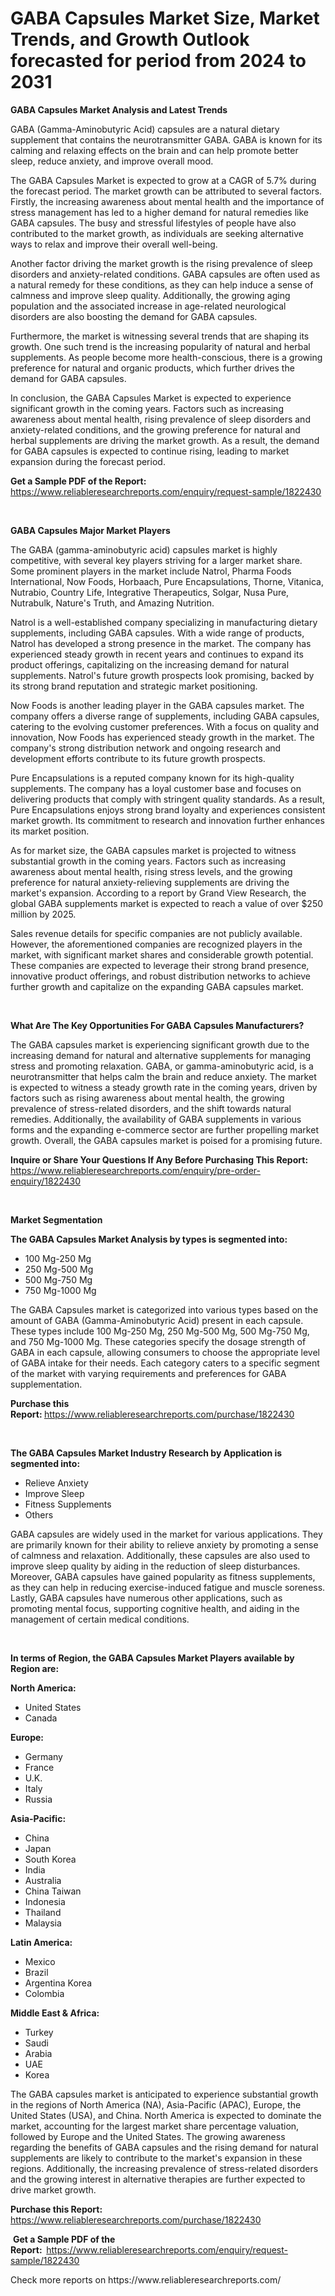 <p><h1>GABA Capsules Market Size, Market Trends, and Growth Outlook forecasted for period from 2024 to 2031</h1></p><p><strong>GABA Capsules Market Analysis and Latest Trends</strong></p>
<p><p>GABA (Gamma-Aminobutyric Acid) capsules are a natural dietary supplement that contains the neurotransmitter GABA. GABA is known for its calming and relaxing effects on the brain and can help promote better sleep, reduce anxiety, and improve overall mood.</p><p>The GABA Capsules Market is expected to grow at a CAGR of 5.7% during the forecast period. The market growth can be attributed to several factors. Firstly, the increasing awareness about mental health and the importance of stress management has led to a higher demand for natural remedies like GABA capsules. The busy and stressful lifestyles of people have also contributed to the market growth, as individuals are seeking alternative ways to relax and improve their overall well-being.</p><p>Another factor driving the market growth is the rising prevalence of sleep disorders and anxiety-related conditions. GABA capsules are often used as a natural remedy for these conditions, as they can help induce a sense of calmness and improve sleep quality. Additionally, the growing aging population and the associated increase in age-related neurological disorders are also boosting the demand for GABA capsules.</p><p>Furthermore, the market is witnessing several trends that are shaping its growth. One such trend is the increasing popularity of natural and herbal supplements. As people become more health-conscious, there is a growing preference for natural and organic products, which further drives the demand for GABA capsules.</p><p>In conclusion, the GABA Capsules Market is expected to experience significant growth in the coming years. Factors such as increasing awareness about mental health, rising prevalence of sleep disorders and anxiety-related conditions, and the growing preference for natural and herbal supplements are driving the market growth. As a result, the demand for GABA capsules is expected to continue rising, leading to market expansion during the forecast period.</p></p>
<p><strong>Get a Sample PDF of the Report:&nbsp;</strong> <a href="https://www.reliableresearchreports.com/enquiry/request-sample/1822430">https://www.reliableresearchreports.com/enquiry/request-sample/1822430</a></p>
<p>&nbsp;</p>
<p><strong>GABA Capsules Major Market Players</strong></p>
<p><p>The GABA (gamma-aminobutyric acid) capsules market is highly competitive, with several key players striving for a larger market share. Some prominent players in the market include Natrol, Pharma Foods International, Now Foods, Horbaach, Pure Encapsulations, Thorne, Vitanica, Nutrabio, Country Life, Integrative Therapeutics, Solgar, Nusa Pure, Nutrabulk, Nature's Truth, and Amazing Nutrition.</p><p>Natrol is a well-established company specializing in manufacturing dietary supplements, including GABA capsules. With a wide range of products, Natrol has developed a strong presence in the market. The company has experienced steady growth in recent years and continues to expand its product offerings, capitalizing on the increasing demand for natural supplements. Natrol's future growth prospects look promising, backed by its strong brand reputation and strategic market positioning.</p><p>Now Foods is another leading player in the GABA capsules market. The company offers a diverse range of supplements, including GABA capsules, catering to the evolving customer preferences. With a focus on quality and innovation, Now Foods has experienced steady growth in the market. The company's strong distribution network and ongoing research and development efforts contribute to its future growth prospects.</p><p>Pure Encapsulations is a reputed company known for its high-quality supplements. The company has a loyal customer base and focuses on delivering products that comply with stringent quality standards. As a result, Pure Encapsulations enjoys strong brand loyalty and experiences consistent market growth. Its commitment to research and innovation further enhances its market position.</p><p>As for market size, the GABA capsules market is projected to witness substantial growth in the coming years. Factors such as increasing awareness about mental health, rising stress levels, and the growing preference for natural anxiety-relieving supplements are driving the market's expansion. According to a report by Grand View Research, the global GABA supplements market is expected to reach a value of over $250 million by 2025.</p><p>Sales revenue details for specific companies are not publicly available. However, the aforementioned companies are recognized players in the market, with significant market shares and considerable growth potential. These companies are expected to leverage their strong brand presence, innovative product offerings, and robust distribution networks to achieve further growth and capitalize on the expanding GABA capsules market.</p></p>
<p>&nbsp;</p>
<p><strong>What Are The Key Opportunities For GABA Capsules Manufacturers?</strong></p>
<p><p>The GABA capsules market is experiencing significant growth due to the increasing demand for natural and alternative supplements for managing stress and promoting relaxation. GABA, or gamma-aminobutyric acid, is a neurotransmitter that helps calm the brain and reduce anxiety. The market is expected to witness a steady growth rate in the coming years, driven by factors such as rising awareness about mental health, the growing prevalence of stress-related disorders, and the shift towards natural remedies. Additionally, the availability of GABA supplements in various forms and the expanding e-commerce sector are further propelling market growth. Overall, the GABA capsules market is poised for a promising future.</p></p>
<p><strong>Inquire or Share Your Questions If Any Before Purchasing This Report:</strong> <a href="https://www.reliableresearchreports.com/enquiry/pre-order-enquiry/1822430">https://www.reliableresearchreports.com/enquiry/pre-order-enquiry/1822430</a></p>
<p>&nbsp;</p>
<p><strong>Market Segmentation</strong></p>
<p><strong>The GABA Capsules Market Analysis by types is segmented into:</strong></p>
<p><ul><li>100 Mg-250 Mg</li><li>250 Mg-500 Mg</li><li>500 Mg-750 Mg</li><li>750 Mg-1000 Mg</li></ul></p>
<p><p>The GABA Capsules market is categorized into various types based on the amount of GABA (Gamma-Aminobutyric Acid) present in each capsule. These types include 100 Mg-250 Mg, 250 Mg-500 Mg, 500 Mg-750 Mg, and 750 Mg-1000 Mg. These categories specify the dosage strength of GABA in each capsule, allowing consumers to choose the appropriate level of GABA intake for their needs. Each category caters to a specific segment of the market with varying requirements and preferences for GABA supplementation.</p></p>
<p><strong>Purchase this Report:&nbsp;</strong><a href="https://www.reliableresearchreports.com/purchase/1822430">https://www.reliableresearchreports.com/purchase/1822430</a></p>
<p>&nbsp;</p>
<p><strong>The GABA Capsules Market Industry Research by Application is segmented into:</strong></p>
<p><ul><li>Relieve Anxiety</li><li>Improve Sleep</li><li>Fitness Supplements</li><li>Others</li></ul></p>
<p><p>GABA capsules are widely used in the market for various applications. They are primarily known for their ability to relieve anxiety by promoting a sense of calmness and relaxation. Additionally, these capsules are also used to improve sleep quality by aiding in the reduction of sleep disturbances. Moreover, GABA capsules have gained popularity as fitness supplements, as they can help in reducing exercise-induced fatigue and muscle soreness. Lastly, GABA capsules have numerous other applications, such as promoting mental focus, supporting cognitive health, and aiding in the management of certain medical conditions.</p></p>
<p>&nbsp;</p>
<p><strong>In terms of Region, the GABA Capsules Market Players available by Region are:</strong></p>
<p>
    <p> <strong> North America: </strong>
        <ul>
            <li>United States</li>
            <li>Canada</li>
        </ul>
        </p> 
    <p> <strong> Europe: </strong>
        <ul>
            <li>Germany</li>
            <li>France</li>
            <li>U.K.</li>
            <li>Italy</li>
            <li>Russia</li>
        </ul>
        </p> 
    <p> <strong> Asia-Pacific: </strong>
        <ul>
            <li>China</li>
            <li>Japan</li>
            <li>South Korea</li>
            <li>India</li>
            <li>Australia</li>
            <li>China Taiwan</li>
            <li>Indonesia</li>
            <li>Thailand</li>
            <li>Malaysia</li>
        </ul>
        </p> 
    <p> <strong> Latin America: </strong>
        <ul>
            <li>Mexico</li>
            <li>Brazil</li>
            <li>Argentina Korea</li>
            <li>Colombia</li>
        </ul>
        </p> 
    <p> <strong> Middle East & Africa: </strong>
        <ul>
            <li>Turkey</li>
            <li>Saudi</li>
            <li>Arabia</li>
            <li>UAE</li>
            <li>Korea</li>
        </ul>
    </p>
    </p>
<p><p>The GABA capsules market is anticipated to experience substantial growth in the regions of North America (NA), Asia-Pacific (APAC), Europe, the United States (USA), and China. North America is expected to dominate the market, accounting for the largest market share percentage valuation, followed by Europe and the United States. The growing awareness regarding the benefits of GABA capsules and the rising demand for natural supplements are likely to contribute to the market's expansion in these regions. Additionally, the increasing prevalence of stress-related disorders and the growing interest in alternative therapies are further expected to drive market growth.</p></p>
<p><strong>Purchase this Report: </strong><a href="https://www.reliableresearchreports.com/purchase/1822430">https://www.reliableresearchreports.com/purchase/1822430</a></p>
<p>&nbsp;<strong>Get a Sample PDF of the Report:&nbsp;&nbsp;</strong><a href="https://www.reliableresearchreports.com/enquiry/request-sample/1822430">https://www.reliableresearchreports.com/enquiry/request-sample/1822430</a></p>
<p><strong></strong></p>
<p>Check more reports on https://www.reliableresearchreports.com/</p>